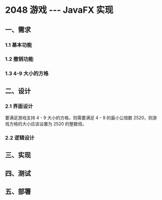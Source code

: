# 2048 游戏 --- JavaFX 实现

## 一、需求

### 1.1 基本功能

### 1.2 撤销功能

### 1.3 4-9 大小的方格

## 二、设计

### 2.1 界面设计
要满足游戏支持 4 - 9 大小的方格，则需要满足 4 - 9 的最小公倍数 2520，则游戏方格的大小应该设置为 2520 的整数倍。

### 2.2 逻辑设计

## 三、实现

## 四、测试

## 五、部署
